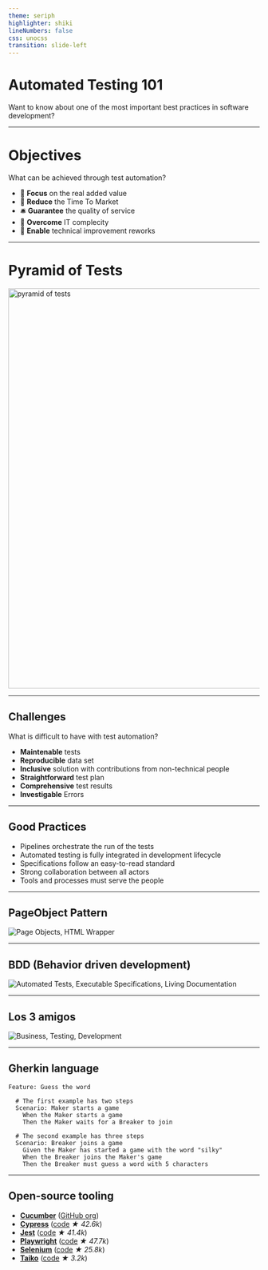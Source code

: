 ```yaml
---
theme: seriph
highlighter: shiki
lineNumbers: false
css: unocss
transition: slide-left
---
```


# Automated Testing 101

Want to know about one of the most important best practices in software development?

---

# Objectives

What can be achieved through test automation?

- 🎯 **Focus** on the real added value
- 🚀 **Reduce** the Time To Market
- 🛎 **Guarantee** the quality of service
- 💪 **Overcome** IT complecity
- 👷 **Enable** technical improvement reworks

---

# Pyramid of Tests

<img src="/images/pyramid-test.png" alt="pyramid of tests" width="800"/>

---

## Challenges

What is difficult to have with test automation?

- **Maintenable** tests
- **Reproducible** data set
- **Inclusive** solution with contributions from non-technical people
- **Straightforward** test plan
- **Comprehensive** test results
- **Investigable** Errors

---

## Good Practices

- Pipelines orchestrate the run of the tests
- Automated testing is fully integrated in development lifecycle
- Specifications follow an easy-to-read standard
- Strong collaboration between all actors
- Tools and processes must serve the people

---

## PageObject Pattern

![Page Objects, HTML Wrapper](https://www.martinfowler.com/bliki/images/pageObject/pageObject.png)

---

## BDD (Behavior driven development)

![Automated Tests, Executable Specifications, Living Documentation](https://i.imgur.com/Kpxju8c.png)

---

## Los 3 amigos

![Business, Testing, Development](https://dgage01.files.wordpress.com/2021/04/bdd-three-amigos.png)

---

## Gherkin language

```gherkin
Feature: Guess the word

  # The first example has two steps
  Scenario: Maker starts a game
    When the Maker starts a game
    Then the Maker waits for a Breaker to join

  # The second example has three steps
  Scenario: Breaker joins a game
    Given the Maker has started a game with the word "silky"
    When the Breaker joins the Maker's game
    Then the Breaker must guess a word with 5 characters
```

---

## Open-source tooling

- [**Cucumber**](https://cucumber.io/) ([GitHub org](https://github.com/cucumber))
- [**Cypress**](https://www.cypress.io/) ([code](https://github.com/cypress-io/cypress) _★ 42.6k_)
- [**Jest**](https://jestjs.io/) ([code](https://github.com/facebook/jest) _★ 41.4k_)
- [**Playwright**](https://playwright.dev/) ([code](https://github.com/microsoft/playwright) _★ 47.7k_)
- [**Selenium**](https://www.selenium.dev/) ([code](https://github.com/SeleniumHQ/selenium) _★ 25.8k_)
- [**Taiko**](https://taiko.dev/) ([code](https://github.com/getgauge/taiko) _★ 3.2k_)
